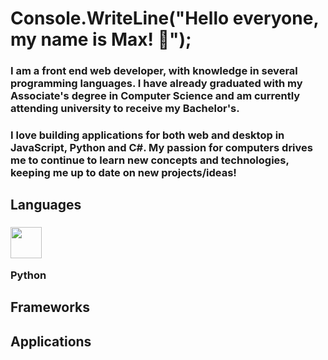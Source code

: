 # Console.WriteLine("Hello everyone, my name is Max! 🤙");

### I am a front end web developer, with knowledge in several programming languages. I have already graduated with my Associate's degree in Computer Science and am currently attending university to receive my Bachelor's.

### I love building applications for both web and desktop in JavaScript, Python and C#. My passion for computers drives me to continue to learn new concepts and technologies, keeping me up to date on new projects/ideas!

## Languages 

### <img src="https://github.com/batchelormaxdb/batchelormaxdb/assets/6302687/5376e5a3-40a7-45ff-8f14-fa66bd41bdb5" width="50"> <p>Python</p></img>

## Frameworks



## Applications



<!--
**batchelormaxdb/batchelormaxdb** is a ✨ _special_ ✨ repository because its `README.md` (this file) appears on your GitHub profile.

Here are some ideas to get you started:

- 🔭 I’m currently working on ...
- 🌱 I’m currently learning ...
- 👯 I’m looking to collaborate on ...
- 🤔 I’m looking for help with ...
- 💬 Ask me about ...
- 📫 How to reach me: ...
- 😄 Pronouns: ...
- ⚡ Fun fact: ...
-->
